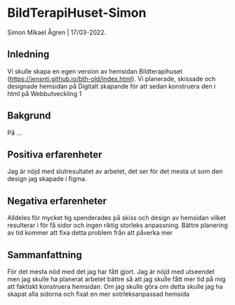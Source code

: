 # BildTerapiHuset-Simon

Simon Mikael Ågren | 17/03-2022.

## Inledning

Vi skulle skapa en egen version av hemsidan Bildterapihuset (https://jensnti.github.io/bth-old/index.html). Vi planerade, skissade och designade hemsidan på Digitalt skapande för att sedan konstruera den i html på Webbutveckling 1

## Bakgrund

På ...

## Positiva erfarenheter

Jag är nöjd med slutresultatet av arbetet, det ser för det mesta ut som den design jag skapade i figma.


## Negativa erfarenheter

Alldeles för mycket tig spenderades på skiss och design av hemsidan vilket resulterar i för få sidor och ingen riktig storleks anpassning. Bättre planering av tid kommer att fixa detta problem från att påverka mer

## Sammanfattning

För det mesta nöd med det jag har fått gjort. Jag är nöjd med utseendet men jag skulle ha planerat arbetet bättre så att jag skulle fått mer tid på mig att faktiskt konstruera hemsidan. Om jag skulle göra om detta skulle jag ha skapat alla sidorna och fixat en mer sotrleksanpassad hemsida